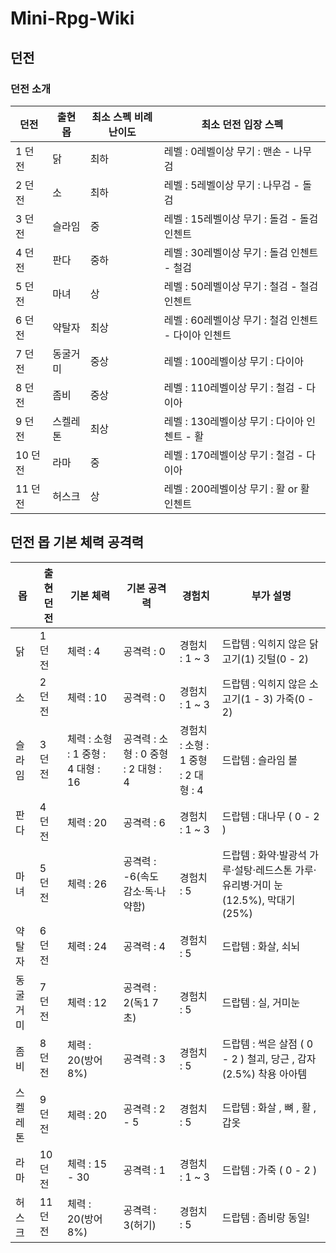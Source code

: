 # Mini-Rpg-Wiki
## 던전  

### 던전 소개
| 던전 | 출현 몹 | 최소 스펙 비례 난이도 | 최소 던전 입장 스펙 |
| ---- | ----- | ----- | ---------------|
| 1 던전 | 닭 | 최하 | 레벨  : 0레벨이상 무기 : 맨손 - 나무검 |
| 2 던전 | 소 | 최하 | 레벨  : 5레벨이상 무기 : 나무검 - 돌검 |
| 3 던전 | 슬라임 | 중 | 레벨  : 15레벨이상 무기 : 돌검 - 돌검 인첸트 |
| 4 던전 | 판다 | 중하 | 레벨  : 30레벨이상 무기 : 돌검 인첸트 - 철검 |
| 5 던전 | 마녀 | 상 | 레벨  : 50레벨이상 무기 : 철검 - 철검 인첸트 |
| 6 던전 | 약탈자 | 최상 | 레벨  : 60레벨이상 무기 : 철검 인첸트 - 다이아 인첸트 |
| 7 던전 | 동굴거미 | 중상 | 레벨  : 100레벨이상 무기 : 다이아 |
| 8 던전 | 좀비 | 중상 | 레벨  : 110레벨이상 무기 : 철검 - 다이아 |
| 9 던전 | 스켈레톤 | 최상 | 레벨  : 130레벨이상 무기 : 다이아 인첸트 - 활 |
| 10 던전 | 라마 | 중 | 레벨  : 170레벨이상 무기 : 철검 - 다이아 |
| 11 던전 | 허스크 | 상 | 레벨  : 200레벨이상 무기 : 활 or 활 인첸트 |  
## 던전 몹 기본 체력 공격력  
| 몹 | 출현 던전 | 기본 체력 | 기본 공격력 | 경험치 | 부가 설명 |
| --- | --- | --- | --- | --- | --- |
| 닭 | 1 던전 | 체력 : 4 | 공격력 : 0 | 경험치 : 1 ~ 3 | 드랍템 : 익히지 않은 닭고기(1) 깃털(0 - 2) |
| 소 | 2 던전 | 체력 : 10 | 공격력 : 0 | 경험치 : 1 ~ 3 | 드랍템 : 익히지 않은 소고기(1 - 3) 가죽(0 - 2) |
| 슬라임 | 3 던전 | 체력 : 소형 : 1 중형 : 4 대형 : 16 | 공격력 : 소형 : 0 중형 : 2 대형 : 4 | 경험치 : 소형 : 1 중형 : 2 대형 : 4 | 드랍템 : 슬라임 볼 |
| 판다 | 4 던전 | 체력 : 20 | 공격력 : 6 | 경험치 : 1 ~ 3 | 드랍템 : 대나무 ( 0 - 2 ) |
| 마녀 | 5 던전 | 체력 : 26 | 공격력 : -6(속도 감소·독·나약함) | 경험치 : 5 | 드랍템 : 화약·발광석 가루·설탕·레드스톤 가루·유리병·거미 눈(12.5%), 막대기(25%) |
| 약탈자 | 6 던전 | 체력 : 24 | 공격력 : 4 | 경험치 : 5 | 드랍템 : 화살, 쇠뇌 |
| 동굴거미 | 7 던전 | 체력 : 12 | 공격력 : 2(독1 7초) | 경험치 : 5 | 드랍템 : 실, 거미눈 |
| 좀비 | 8 던전 | 체력 : 20(방어 8%) | 공격력 : 3 | 경험치 : 5 | 드랍템 : 썩은 살점 ( 0 - 2 ) 철괴, 당근 , 감자 (2.5%) 착용 아아템|
| 스켈레톤 | 9 던전 | 체력 : 20 | 공격력 : 2 - 5 | 경험치 : 5 | 드랍템 : 화살 , 뼈 , 활 , 갑옷|
| 라마 | 10 던전 | 체력 : 15 - 30 | 공격력 : 1 | 경험치 : 1 ~ 3 | 드랍템 : 가죽 ( 0 - 2 ) |
| 허스크 | 11 던전 | 체력 : 20(방어 8%) | 공격력 : 3(허기) | 경험치 : 5 | 드랍템 : 좀비랑 동일! |
